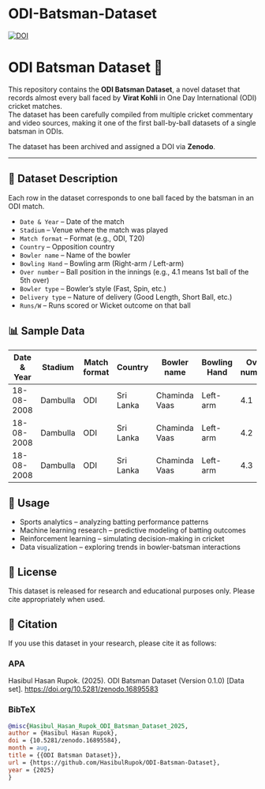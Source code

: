 # ODI-Batsman-Dataset

[![DOI](https://zenodo.org/badge/1040193478.svg)](https://doi.org/10.5281/zenodo.16895583)

# ODI Batsman Dataset 🎯

This repository contains the **ODI Batsman Dataset**, a novel dataset that records almost every ball faced by **Virat Kohli** in One Day International (ODI) cricket matches.  
The dataset has been carefully compiled from multiple cricket commentary and video sources, making it one of the first ball-by-ball datasets of a single batsman in ODIs.

The dataset has been archived and assigned a DOI via **Zenodo**.  

---

## 📂 Dataset Description
Each row in the dataset corresponds to one ball faced by the batsman in an ODI match.
- `Date & Year` – Date of the match
- `Stadium` – Venue where the match was played
- `Match format` – Format (e.g., ODI, T20)
- `Country` – Opposition country
- `Bowler name` – Name of the bowler
- `Bowling Hand` – Bowling arm (Right-arm / Left-arm)
- `Over number` – Ball position in the innings (e.g., 4.1 means 1st ball of the 5th over)
- `Bowler type` – Bowler’s style (Fast, Spin, etc.)
- `Delivery type` – Nature of delivery (Good Length, Short Ball, etc.)
- `Runs/W` – Runs scored or Wicket outcome on that ball

## 📊 Sample Data
| Date & Year | Stadium  | Match format | Country    | Bowler name    | Bowling Hand | Over number | Bowler type | Delivery type   | Runs/W |
|-------------|----------|--------------|------------|----------------|--------------|-------------|-------------|-----------------|--------|
| 18-08-2008  | Dambulla | ODI          | Sri Lanka  | Chaminda Vaas  | Left-arm     | 4.1         | Fast        | Straight Seam   | 0      |
| 18-08-2008  | Dambulla | ODI          | Sri Lanka  | Chaminda Vaas  | Left-arm     | 4.2         | Fast        | Good Length     | W      |
| 18-08-2008  | Dambulla | ODI          | Sri Lanka  | Chaminda Vaas  | Left-arm     | 4.3         | Fast        | Good Length     | 4      |


## 🚀 Usage
- Sports analytics – analyzing batting performance patterns
- Machine learning research – predictive modeling of batting outcomes
- Reinforcement learning – simulating decision-making in cricket
- Data visualization – exploring trends in bowler-batsman interactions

## 📌 License
This dataset is released for research and educational purposes only. Please cite appropriately when used.

## 📖 Citation

If you use this dataset in your research, please cite it as follows:

### APA
Hasibul Hasan Rupok. (2025). ODI Batsman Dataset (Version 0.1.0) [Data set]. https://doi.org/10.5281/zenodo.16895583

### BibTeX
```bibtex
@misc{Hasibul_Hasan_Rupok_ODI_Batsman_Dataset_2025,
author = {Hasibul Hasan Rupok},
doi = {10.5281/zenodo.16895584},
month = aug,
title = {{ODI Batsman Dataset}},
url = {https://github.com/HasibulRupok/ODI-Batsman-Dataset},
year = {2025}
}


